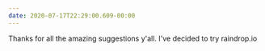 ```yaml
---
date: 2020-07-17T22:29:00.609-00:00
---
```

Thanks for all the amazing suggestions y'all. I've decided to try raindrop.io
